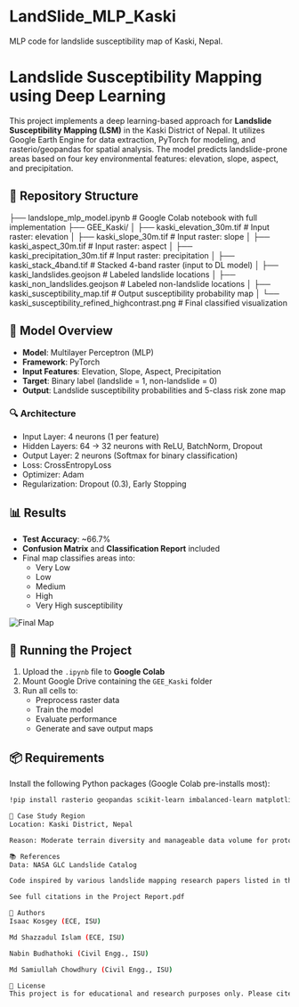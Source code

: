 # LandSlide_MLP_Kaski
MLP code for landslide susceptibility map of Kaski, Nepal.
# Landslide Susceptibility Mapping using Deep Learning

This project implements a deep learning-based approach for **Landslide Susceptibility Mapping (LSM)** in the Kaski District of Nepal. It utilizes Google Earth Engine for data extraction, PyTorch for modeling, and rasterio/geopandas for spatial analysis. The model predicts landslide-prone areas based on four key environmental features: elevation, slope, aspect, and precipitation.

## 📁 Repository Structure

├── landslope_mlp_model.ipynb # Google Colab notebook with full implementation
├── GEE_Kaski/
│ ├── kaski_elevation_30m.tif # Input raster: elevation
│ ├── kaski_slope_30m.tif # Input raster: slope
│ ├── kaski_aspect_30m.tif # Input raster: aspect
│ ├── kaski_precipitation_30m.tif # Input raster: precipitation
│ ├── kaski_stack_4band.tif # Stacked 4-band raster (input to DL model)
│ ├── kaski_landslides.geojson # Labeled landslide locations
│ ├── kaski_non_landslides.geojson # Labeled non-landslide locations
│ ├── kaski_susceptibility_map.tif # Output susceptibility probability map
│ └── kaski_susceptibility_refined_highcontrast.png # Final classified visualization


## 🧠 Model Overview

- **Model**: Multilayer Perceptron (MLP)
- **Framework**: PyTorch
- **Input Features**: Elevation, Slope, Aspect, Precipitation
- **Target**: Binary label (landslide = 1, non-landslide = 0)
- **Output**: Landslide susceptibility probabilities and 5-class risk zone map

### 🔍 Architecture
- Input Layer: 4 neurons (1 per feature)
- Hidden Layers: 64 → 32 neurons with ReLU, BatchNorm, Dropout
- Output Layer: 2 neurons (Softmax for binary classification)
- Loss: CrossEntropyLoss
- Optimizer: Adam
- Regularization: Dropout (0.3), Early Stopping

## 📊 Results

- **Test Accuracy**: ~66.7%
- **Confusion Matrix** and **Classification Report** included
- Final map classifies areas into:
  - Very Low
  - Low
  - Medium
  - High
  - Very High susceptibility

![Final Map](GEE_Kaski/kaski_susceptibility_refined_highcontrast.png)

## 🚀 Running the Project

1. Upload the `.ipynb` file to **Google Colab**
2. Mount Google Drive containing the `GEE_Kaski` folder
3. Run all cells to:
   - Preprocess raster data
   - Train the model
   - Evaluate performance
   - Generate and save output maps

## 📦 Requirements

Install the following Python packages (Google Colab pre-installs most):
```bash
!pip install rasterio geopandas scikit-learn imbalanced-learn matplotlib scipy

📍 Case Study Region
Location: Kaski District, Nepal

Reason: Moderate terrain diversity and manageable data volume for prototyping

📚 References
Data: NASA GLC Landslide Catalog

Code inspired by various landslide mapping research papers listed in the final report.

See full citations in the Project Report.pdf

👥 Authors
Isaac Kosgey (ECE, ISU)

Md Shazzadul Islam (ECE, ISU)

Nabin Budhathoki (Civil Engg., ISU)

Md Samiullah Chowdhury (Civil Engg., ISU)

📝 License
This project is for educational and research purposes only. Please cite the repository or final report if used in derivative work.


